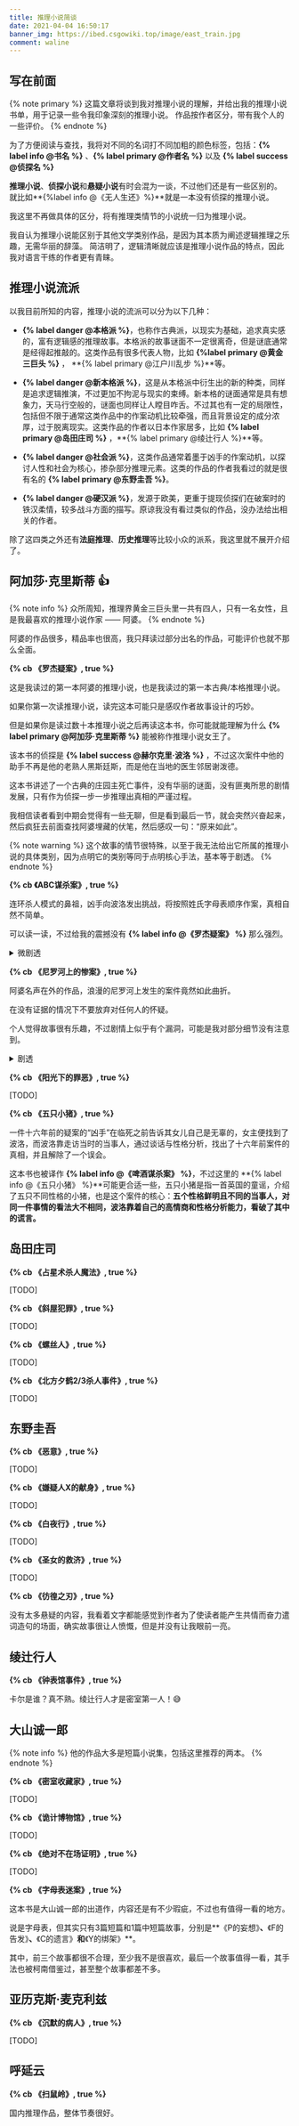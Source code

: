 ```yaml
---
title: 推理小说简谈
date: 2021-04-04 16:50:17
banner_img: https://ibed.csgowiki.top/image/east_train.jpg
comment: waline
---
```


## 写在前面

{% note primary %}
这篇文章将谈到我对推理小说的理解，并给出我的推理小说书单，用于记录一些令我印象深刻的推理小说。
作品按作者区分，带有我个人的一些评价。
{% endnote %}

为了方便阅读与查找，我将对不同的名词打不同加粗的颜色标签，包括：**{% label info @书名 %}** 、**{% label primary @作者名 %}** 以及 **{% label success @侦探名 %}**


**推理小说**、**侦探小说**和**悬疑小说**有时会混为一谈，不过他们还是有一些区别的。
就比如**{%label info @《无人生还》%}**就是一本没有侦探的推理小说。

我这里不再做具体的区分，将有推理类情节的小说统一归为推理小说。


我自认为推理小说能区别于其他文学类别作品，是因为其本质为阐述逻辑推理之乐趣，无需华丽的辞藻。
简洁明了，逻辑清晰就应该是推理小说作品的特点，因此我对语言干练的作者更有青睐。

## 推理小说流派

以我目前所知的内容，推理小说的流派可以分为以下几种：

- **{% label danger @本格派 %}**，也称作古典派，以现实为基础，追求真实感的，富有逻辑感的推理故事。本格派的故事谜面不一定很离奇，但是谜底通常是经得起推敲的。这类作品有很多代表人物，比如 **{%label primary @黄金三巨头 %}** ， **{% label primary @江户川乱步 %}**等。

- **{% label danger @新本格派 %}**，这是从本格派中衍生出的新的种类，同样是追求逻辑推演，不过更加不拘泥与现实的束缚。新本格的谜面通常是具有想象力，天马行空般的，谜面也同样让人瞠目咋舌。不过其也有一定的局限性，包括但不限于通常这类作品中的作案动机比较牵强，而且背景设定的成分浓厚，过于脱离现实。这类作品的作者以日本作家居多，比如 **{% label primary @岛田庄司 %}** ，**{% label primary @绫辻行人 %}**等。

- **{% label danger @社会派 %}**，这类作品通常着墨于凶手的作案动机，以探讨人性和社会为核心，掺杂部分推理元素。这类的作品的作者我看过的就是很有名的 **{% label primary @东野圭吾 %}**。

- **{% label danger @硬汉派 %}**，发源于欧美，更重于提现侦探们在破案时的铁汉柔情，较多战斗方面的描写。原谅我没有看过类似的作品，没办法给出相关的作者。

除了这四类之外还有**法庭推理**、**历史推理**等比较小众的派系，我这里就不展开介绍了。


## 阿加莎·克里斯蒂 :thumbsup:

{% note info %}
众所周知，推理界黄金三巨头里一共有四人，只有一名女性，且是我最喜欢的推理小说作家 —— 阿婆。
{% endnote %}

阿婆的作品很多，精品率也很高，我只拜读过部分出名的作品，可能评价也就不那么全面。


**{% cb 《罗杰疑案》, true %}**

这是我读过的第一本阿婆的推理小说，也是我读过的第一本古典/本格推理小说。

如果你第一次读推理小说，读完这本可能只是感叹作者故事设计的巧妙。

但是如果你是读过数十本推理小说之后再读这本书，你可能就能理解为什么 **{% label primary @阿加莎·克里斯蒂 %}** 能被称作推理小说女王了。

该本书的侦探是 **{% label success @赫尔克里·波洛 %}** ，不过这次案件中他的助手不再是他的老熟人黑斯廷斯，而是他在当地的医生邻居谢泼德。

这本书讲述了一个古典的庄园主死亡事件，没有华丽的谜面，没有匪夷所思的剧情发展，只有作为侦探一步一步推理出真相的严谨过程。


我相信读者看到中期会觉得有一些无聊，但是看到最后一节，就会突然兴奋起来，然后疯狂去前面查找阿婆埋藏的伏笔，然后感叹一句：“原来如此”。

{% note warning %}
这个故事的情节很特殊，以至于我无法给出它所属的推理小说的具体类别，因为点明它的类别等同于点明核心手法，基本等于剧透。
{% endnote %}

**{% cb 《ABC谋杀案》, true %}**

连环杀人模式的鼻祖，凶手向波洛发出挑战，将按照姓氏字母表顺序作案，真相自然不简单。

可以读一读，不过给我的震撼没有 **{% label info @《罗杰疑案》 %}** 那么强烈。

<details>
<summary>微剧透</summary>

{% note danger %}
我记着在名侦探柯南中有类似的手法，不过显然是借鉴这本书的。
{% endnote %}

</details>


**{% cb 《尼罗河上的惨案》, true %}**

阿婆名声在外的作品，浪漫的尼罗河上发生的案件竟然如此曲折。

在没有证据的情况下不要放弃对任何人的怀疑。

个人觉得故事很有乐趣，不过剧情上似乎有个漏洞，可能是我对部分细节没有注意到。

<details>
<summary>剧透</summary>

{% note danger %}

在此以读者阅读过原著为前提。
如果杰奎琳当时开的那枪是故意放空的话，那么船上应该会有子弹击中的痕迹。那么男主开第二枪的时候船上将会有两颗子弹的痕迹。
但是书中并没有提及对子弹痕迹个数的探讨，而这一点应该是其作案手法的核心。

{% endnote %}

</details>


**{% cb 《阳光下的罪恶》, true %}**

[TODO]


**{% cb 《五只小猪》, true %}**

一件十六年前的疑案的“凶手”在临死之前告诉其女儿自己是无辜的，女主便找到了波洛，而波洛靠走访当时的当事人，通过谈话与性格分析，找出了十六年前案件的真相，并且解除了一个误会。

这本书也被译作 **{% label info @《啤酒谋杀案》 %}**，不过这里的 **{% label info @《五只小猪》 %}**可能更合适一些，五只小猪是指一首英国的童谣，介绍了五只不同性格的小猪，也是这个案件的核心：**五个性格鲜明且不同的当事人，对同一件事情的看法大不相同，波洛靠着自己的高情商和性格分析能力，看破了其中的谎言。**


## 岛田庄司

**{% cb 《占星术杀人魔法》, true %}**

[TODO]


**{% cb 《斜屋犯罪》, true %}**

[TODO]


**{% cb 《螺丝人》, true %}**

[TODO]


**{% cb 《北方夕鹤2/3杀人事件》, true %}**

[TODO]


## 东野圭吾

**{% cb 《恶意》, true %}**

[TODO]


**{% cb 《嫌疑人X的献身》, true %}**

[TODO]


**{% cb 《白夜行》, true %}**

[TODO]


**{% cb 《圣女的救济》, true %}**

[TODO]

**{% cb 《彷徨之刃》, true %}**

没有太多悬疑的内容，我看着文字都能感觉到作者为了使读者能产生共情而奋力遣词造句的场面，确实故事很让人愤慨，但是并没有让我眼前一亮。

## 绫辻行人

**{% cb 《钟表馆事件》, true %}**

卡尔是谁？真不熟。绫辻行人才是密室第一人！:sweat_smile:

## 大山诚一郎

{% note info %}
他的作品大多是短篇小说集，包括这里推荐的两本。
{% endnote %}

**{% cb 《密室收藏家》, true %}**

[TODO]


**{% cb 《诡计博物馆》, true %}**

[TODO]

**{% cb 《绝对不在场证明》, true %}**

[TODO]

**{% cb 《字母表迷案》, true %}**

这本书是大山诚一郎的出道作，内容还是有不少瑕疵，不过也有值得一看的地方。

说是字母表，但其实只有3篇短篇和1篇中短篇故事，分别是**《P的妄想》**、**《F的告发》**、**《C的遗言》**和**《Y的绑架》**。

其中，前三个故事都很不合理，至少我不是很喜欢，最后一个故事值得一看，其手法也被柯南借鉴过，甚至整个故事都差不多。

## 亚历克斯·麦克利兹

**{% cb 《沉默的病人》, true %}**

[TODO]

## 呼延云

**{% cb 《扫鼠岭》, true %}**

国内推理作品，整体节奏很好。

[^1]: 也称黄金三大家，指在1914-1943，推理小说黄金时代最为耀眼的推理小说作家，分别为： **{% label primary @约翰·迪克森·卡尔（美）%}** 、**{% label primary @埃勒里·奎因（美）%}** 和 **{% label primary @阿加莎·克里斯蒂（英）%}**。其中埃勒里·奎因是兄弟两人共用的笔名，所以推理界黄金三巨头一共有四个人。

[^2]: **{% label success @赫尔克里·波洛（Hercule Poirot）%}** 是阿加莎·克里斯蒂笔下的比利时侦探，因其讲法语，经常被误认为法国人。他的性格独特，对待事物一丝不苟。擅长性格分析（在 **{% label info @《五只小猪》%}** 中有体现）。首次登场于 **{% label info @《斯泰尔斯庄园奇案》%}** ，在最后一案 **{%label info @《帷幕》 %}** 中去世，其死讯当时被《纽约时报》以头版发布。